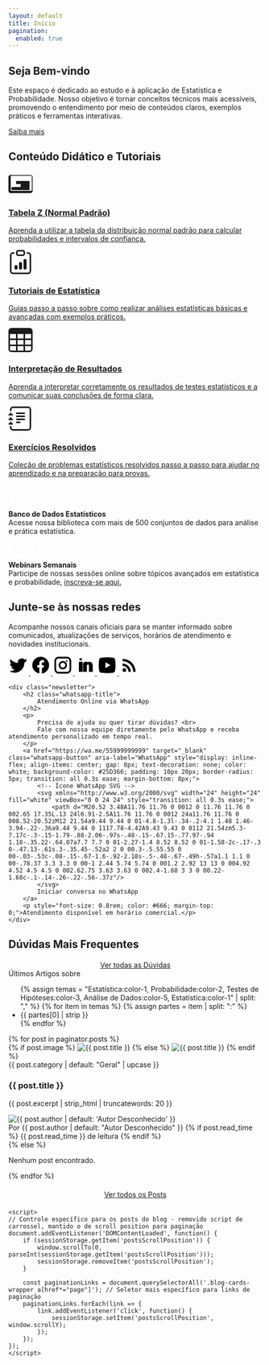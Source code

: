 ```yaml
---
layout: default
title: Início
pagination:
  enabled: true
---
```


<section class="hero">
    <h1>Seja Bem-vindo</h1>
    <p>Este espaço é dedicado ao estudo e à aplicação de Estatística e Probabilidade. Nosso objetivo é tornar conceitos técnicos mais acessíveis, promovendo o entendimento por meio de conteúdos claros, exemplos práticos e ferramentas interativas.</p>
    <a href="{{ 
'/servicos/'
 | relative_url }}" class="cta-button">Saiba mais</a>
</section>

<div class="container">
    <h2 class="section-title">Conteúdo Didático e Tutoriais</h2>
    <div class="features">
        <a href="{{ '/tabela-z/' | relative_url }}" class="feature-card feature-card-link">
            <div class="feature-icon">
                <svg xmlns="http://www.w3.org/2000/svg" width="48" height="48" fill="currentColor" viewBox="0 0 16 16">
                    <path d="M0 12.5A1.5 1.5 0 0 0 1.5 14h13a1.5 1.5 0 0 0 1.5-1.5v-9A1.5 1.5 0 0 0 14.5 2h-13A1.5 1.5 0 0 0 0 3.5v9zM1.5 3a.5.5 0 0 1 .5-.5h13a.5.5 0 0 1 .5.5v9a.5.5 0 0 1-.5.5h-13a.5.5 0 0 1-.5-.5v-9z"/>
                    <path d="M8 8.5a.5.5 0 0 1 .5-.5h5a.5.5 0 0 1 .5.5v1a.5.5 0 0 1-.5.5h-5a.5.5 0 0 1-.5-.5v-1zm-3-2a.5.5 0 0 1 .5-.5h8a.5.5 0 0 1 .5.5v1a.5.5 0 0 1-.5.5h-8a.5.5 0 0 1-.5-.5v-1zm-3 4a.5.5 0 0 1 .5-.5h11a.5.5 0 0 1 .5.5v1a.5.5 0 0 1-.5.5h-11a.5.5 0 0 1-.5-.5v-1z"/>
                </svg>
            </div>
            <h3>Tabela Z (Normal Padrão)</h3>
            <p>Aprenda a utilizar a tabela da distribuição normal padrão para calcular probabilidades e intervalos de confiança.</p>
        </a>
        <a href="#" class="feature-card feature-card-link">
            <div class="feature-icon">
                <svg xmlns="http://www.w3.org/2000/svg" width="48" height="48" fill="currentColor" viewBox="0 0 16 16">
                    <path d="M4 11a1 1 0 1 1 2 0v1a1 1 0 1 1-2 0v-1zm6-4a1 1 0 1 1 2 0v5a1 1 0 1 1-2 0V7zM7 9a1 1 0 0 1 2 0v3a1 1 0 1 1-2 0V9z"/>
                    <path d="M4 1.5H3a2 2 0 0 0-2 2V14a2 2 0 0 0 2 2h10a2 2 0 0 0 2-2V3.5a2 2 0 0 0-2-2h-1v1h1a1 1 0 0 1 1 1V14a1 1 0 0 1-1 1H3a1 1 0 0 1-1-1V3.5a1 1 0 0 1 1-1h1v-1z"/>
                    <path d="M9.5 1a.5.5 0 0 1 .5.5v1a.5.5 0 0 1-.5.5h-3a.5.5 0 0 1-.5-.5v-1a.5.5 0 0 1 .5-.5h3zm-3-1A1.5 1.5 0 0 0 5 1.5v1A1.5 1.5 0 0 0 6.5 4h3A1.5 1.5 0 0 0 11 2.5v-1A1.5 1.5 0 0 0 9.5 0h-3z"/>
                </svg>
            </div>
            <h3>Tutoriais de Estatística</h3>
            <p>Guias passo a passo sobre como realizar análises estatísticas básicas e avançadas com exemplos práticos.</p>
        </a>
        <a href="#" class="feature-card feature-card-link">
            <div class="feature-icon">
                <svg xmlns="http://www.w3.org/2000/svg" width="48" height="48" fill="currentColor" viewBox="0 0 16 16">
                    <path d="M0 2a2 2 0 0 1 2-2h12a2 2 0 0 1 2 2v12a2 2 0 0 1-2 2H2a2 2 0 0 1-2-2V2zm15 2h-4v3h4V4zm0 4h-4v3h4V8zm0 4h-4v3h3a1 1 0 0 0 1-1v-2zm-5 3v-3H6v3h4zm-5 0v-3H1v2a1 1 0 0 0 1 1h3zm-4-4h4V8H1v3zm0-4h4V4H1v3zm5-3v3h4V4H6zm4 4H6v3h4V8z"/>
                </svg>
            </div>
            <h3>Interpretação de Resultados</h3>
            <p>Aprenda a interpretar corretamente os resultados de testes estatísticos e a comunicar suas conclusões de forma clara.</p>
        </a>
        <a href="#" class="feature-card feature-card-link">
            <div class="feature-icon">
                <svg xmlns="http://www.w3.org/2000/svg" width="48" height="48" fill="currentColor" viewBox="0 0 16 16">
                    <path d="M5 10.5a.5.5 0 0 1 .5-.5h2a.5.5 0 0 1 0 1h-2a.5.5 0 0 1-.5-.5zm0-2a.5.5 0 0 1 .5-.5h5a.5.5 0 0 1 0 1h-5a.5.5 0 0 1-.5-.5zm0-2a.5.5 0 0 1 .5-.5h5a.5.5 0 0 1 0 1h-5a.5.5 0 0 1-.5-.5zm0-2a.5.5 0 0 1 .5-.5h5a.5.5 0 0 1 0 1h-5a.5.5 0 0 1-.5-.5z"/>
                    <path d="M3 0h10a2 2 0 0 1 2 2v12a2 2 0 0 1-2 2H3a2 2 0 0 1-2-2v-1h1v1a1 1 0 0 0 1 1h10a1 1 0 0 0 1-1V2a1 1 0 0 0-1-1H3a1 1 0 0 0-1 1v1H1V2a2 2 0 0 1 2-2z"/>
                    <path d="M1 5v-.5a.5.5 0 0 1 1 0V5h.5a.5.5 0 0 1 0 1h-2a.5.5 0 0 1 0-1H1zm0 3v-.5a.5.5 0 0 1 1 0V8h.5a.5.5 0 0 1 0 1h-2a.5.5 0 0 1 0-1H1zm0 3v-.5a.5.5 0 0 1 1 0v.5h.5a.5.5 0 0 1 0 1h-2a.5.5 0 0 1 0-1H1z"/>
                </svg>
            </div>
            <h3>Exercícios Resolvidos</h3>
            <p>Coleção de problemas estatísticos resolvidos passo a passo para ajudar no aprendizado e na preparação para provas.</p>
        </a>
    </div>
</div>

<!-- Conteúdo estatístico para a barra promocional -->
<section class="promo-bar">
    <div class="promo-item">
        <span class="promo-icon">
            <svg xmlns="http://www.w3.org/2000/svg" width="50" height="50" viewBox="0 0 24 24" fill="none" stroke="white" stroke-width="2" stroke-linecap="round" stroke-linejoin="round">
                <path d="M21 12c0 1.66-4 3-9 3s-9-1.34-9-3"></path>
                <path d="M3 5v14c0 1.66 4 3 9 3s9-1.34 9-3V5"></path>
                <path d="M3 5c0 1.66 4 3 9 3s9-1.34 9-3"></path>
                <path d="M3 12c0 1.66 4 3 9 3s9-1.34 9-3"></path>
            </svg>
        </span>
        <div>
            <strong>Banco de Dados Estatísticos</strong><br>
            Acesse nossa biblioteca com mais de 500 conjuntos de dados para análise e prática estatística.
        </div>
    </div>
    <div class="promo-item">
        <span class="promo-icon">
            <svg xmlns="http://www.w3.org/2000/svg" width="50" height="50" viewBox="0 0 24 24" fill="none" stroke="white" stroke-width="2" stroke-linecap="round" stroke-linejoin="round">
                <path d="M18 8h1a4 4 0 0 1 0 8h-1"></path>
                <path d="M2 8h16v9a4 4 0 0 1-4 4H6a4 4 0 0 1-4-4V8z"></path>
                <line x1="6" y1="1" x2="6" y2="4"></line>
                <line x1="10" y1="1" x2="10" y2="4"></line>
                <line x1="14" y1="1" x2="14" y2="4"></line>
            </svg>
        </span>
        <div>
            <strong>Webinars Semanais</strong><br>
            Participe de nossas sessões online sobre tópicos avançados em estatística e probabilidade, <a href="/eventos/webinars/" target="_blank">inscreva-se aqui.</a>
        </div>
    </div>
</section>

<section class="community-newsletter">
    <div class="community">
        <h2>Junte-se às nossas redes</h2>
        <p>Acompanhe nossos canais oficiais para se manter informado sobre comunicados, atualizações de serviços, horários de atendimento e novidades institucionais.</p>
        <div class="social-icons">
            <a href="#" aria-label="Twitter">
                <svg width="40" height="40" viewBox="0 0 24 24" fill="black" xmlns="http://www.w3.org/2000/svg">
                    <path d="M22.46 6c-.77.35-1.6.59-2.46.69a4.3 4.3 0 001.88-2.37 8.6 8.6 0 01-2.72 1.04A4.28 4.28 0 0015.5 4c-2.36 0-4.28 1.91-4.28 4.27 0 .33.04.65.1.96-3.55-.18-6.7-1.88-8.8-4.46a4.27 4.27 0 00-.58 2.15c0 1.48.76 2.79 1.91 3.56a4.3 4.3 0 01-1.94-.54v.05c0 2.07 1.47 3.8 3.42 4.2a4.3 4.3 0 01-1.93.07c.55 1.72 2.14 2.97 4.02 3a8.6 8.6 0 01-6.32 1.77A12.1 12.1 0 007.29 21c7.55 0 11.68-6.26 11.68-11.68 0-.18-.01-.35-.02-.53A8.3 8.3 0 0022.46 6z"/>
                </svg>
            </a>
            <a href="#" aria-label="Facebook">
                <svg width="40" height="40" viewBox="0 0 24 24" fill="black" xmlns="http://www.w3.org/2000/svg">
                    <path d="M22 12a10 10 0 10-11.6 9.88v-7H8v-3h2.4V9.5a3.4 3.4 0 013.6-3.6h2v3h-2c-.28 0-.6.14-.6.6V12H16l-.5 3h-2v7A10 10 0 0022 12z"/>
                </svg>
            </a>
            <a href="https://www.instagram.com/2ri.petrolina/" aria-label="Instagram" target="_blank">
                <svg width="40" height="40" viewBox="0 0 24 24" fill="black" xmlns="http://www.w3.org/2000/svg">
                    <path d="M7 2C4.24 2 2 4.24 2 7v10c0 2.76 2.24 5 5 5h10c2.76 0 5-2.24 5-5V7c0-2.76-2.24-5-5-5H7zm10 2c1.66 0 3 1.34 3 3v10c0 1.66-1.34 3-3 3H7c-1.66 0-3-1.34-3-3V7c0-1.66 1.34-3 3-3h10zM12 7a5 5 0 100 10 5 5 0 000-10zm0 2a3 3 0 110 6 3 3 0 010-6zm4.5-3a1 1 0 100 2 1 1 0 000-2z"/>
                </svg>
            </a>
            <a href="#" aria-label="LinkedIn">
                <svg width="40" height="40" viewBox="0 0 24 24" fill="black" xmlns="http://www.w3.org/2000/svg">
                    <path d="M6.94 6.5a1.5 1.5 0 110-3 1.5 1.5 0 010 3zM4.75 8h4.5v12h-4.5V8zM13 8c-1.93 0-3.25 1.25-3.25 2.93V20h4.5v-7.5c0-.75.56-1.3 1.25-1.3.66 0 1.25.55 1.25 1.3V20h4.5v-7.83C21.25 9.77 19.62 8 17.5 8c-1.16 0-2.06.42-2.5 1.02V8H13z"/>
                </svg>
            </a>
            <a href="#" aria-label="YouTube">
                <svg width="40" height="40" viewBox="0 0 24 24" fill="black" xmlns="http://www.w3.org/2000/svg">
                    <path d="M19.615 3.184C20.403 3.401 21.059 4.056 21.276 4.844C21.698 6.417 22 8.523 22 12C22 15.477 21.698 17.583 21.276 19.156C21.059 19.944 20.403 20.599 19.615 20.816C18.042 21.238 12 21.5 12 21.5C12 21.5 5.958 21.238 4.385 20.816C3.597 20.599 2.941 19.944 2.724 19.156C2.302 17.583 2 15.477 2 12C2 8.523 2.302 6.417 2.724 4.844C2.941 4.056 3.597 3.401 4.385 3.184C5.958 2.762 12 2.5 12 2.5C12 2.5 18.042 2.762 19.615 3.184ZM10 8.5V15.5L16 12L10 8.5Z" />
                </svg>
            </a>
            <a href="/feed.xml" aria-label="RSS Feed" target="_blank">
                <svg width="40" height="40" viewBox="0 0 24 24" fill="black" xmlns="http://www.w3.org/2000/svg">
                    <path d="M6.18 15.64a2.18 2.18 0 0 1 0 4.36 2.18 2.18 0 0 1 0-4.36zM4 4.44A15.56 15.56 0 0 1 19.56 20h-2.83A12.73 12.73 0 0 0 4 7.27V4.44zm0 5.66a9.9 9.9 0 0 1 9.9 9.9h-2.83A7.07 7.07 0 0 0 4 12.93V10.1z"/>
                </svg>
            </a>                    
        </div>
    </div>

    <div class="newsletter">
        <h2 class="whatsapp-title">
            Atendimento Online via WhatsApp
        </h2>                               
        <p>
            Precisa de ajuda ou quer tirar dúvidas? <br>
            Fale com nossa equipe diretamente pelo WhatsApp e receba atendimento personalizado em tempo real.
        </p>
        <a href="https://wa.me/55999999999" target="_blank" class="whatsapp-button" aria-label="WhatsApp" style="display: inline-flex; align-items: center; gap: 8px; text-decoration: none; color: white; background-color: #25D366; padding: 10px 20px; border-radius: 5px; transition: all 0.3s ease; margin-bottom: 8px;">
            <!-- Ícone WhatsApp SVG -->
            <svg xmlns="http://www.w3.org/2000/svg" width="24" height="24" fill="white" viewBox="0 0 24 24" style="transition: all 0.3s ease;">
                <path d="M20.52 3.48A11.76 11.76 0 0012 0 11.76 11.76 0 002.65 17.35L.13 24l6.91-2.5A11.76 11.76 0 0012 24a11.76 11.76 0 008.52-20.52zM12 21.54a9.44 9.44 0 01-4.8-1.3l-.34-.2-4.1 1.48 1.46-3.94-.22-.36a9.44 9.44 0 1117.78-4.42A9.43 9.43 0 0112 21.54zm5.3-7.17c-.3-.15-1.79-.88-2.06-.97s-.48-.15-.67.15-.77.97-.94 1.18-.35.22-.64.07a7.7 7.7 0 01-2.27-1.4 8.52 8.52 0 01-1.58-2c-.17-.3 0-.47.13-.61s.3-.35.45-.52a2 2 0 00.3-.5.55.55 0 00-.03-.53c-.08-.15-.67-1.6-.92-2.18s-.5-.48-.67-.49h-.57a1.1 1.1 0 00-.78.37 3.3 3.3 0 00-1 2.44 5.74 5.74 0 001.2 2.92 13 13 0 004.92 4.52 4.5 4.5 0 002.62.75 3.63 3.63 0 002.4-1.68 3 3 0 00.22-1.68c-.1-.14-.26-.22-.56-.37z"/>
            </svg>
            Iniciar conversa no WhatsApp
        </a>
        <p style="font-size: 0.8rem; color: #666; margin-top: 0;">Atendimento disponível em horário comercial.</p>
    </div>
</section>        

<!-- Conteúdo dinâmico: Dúvidas -->
<section class="testimonials">
    <h2>Dúvidas Mais Frequentes</h2>
    <div class="carousel-wrapper">
        <!-- Botões removidos -->
        <div class="testimonial-list" id="testimonial-list">
            <!-- Dúvidas inseridas via JavaScript -->
        </div>
    </div>
    <div style="text-align: center; margin-top: 20px;">
        <a href="{{ '/faq/' | relative_url }}" class="cta-button">Ver todas as Dúvidas</a>
    </div>
</section>

<!-- Seção dinâmica dos últimos artigos do blog com PAGINAÇÃO -->
<section class="blog-latest-cards">
  <div class="scrolling-words-container">
    <span>Últimos Artigos sobre</span>
    <div class="scrolling-words-box">
      <ul>
        {% assign temas = 
          "Estatística:color-1,
           Probabilidade:color-2,
           Testes de Hipóteses:color-3,
           Análise de Dados:color-5,
           Estatística:color-1" | split: "," 
        %}
        {% for item in temas %}
          {% assign partes = item | split: ":" %}
          <li class="{{ partes[1] | strip }}">{{ partes[0] | strip }}</li>
        {% endfor %}
      </ul>
    </div>
  </div>
</section>
    <div class="blog-cards-wrapper" id="posts-container">
        <!-- Botões de paginação mantidos, mas os de carrossel de posts foram removidos -->
        <div class="blog-cards">
            {% for post in paginator.posts %}
            <article class="blog-card">
                <a href="{{ post.url | relative_url }}" style="text-decoration: none; color: inherit;">
                    {% if post.image %}
                    <img src="{{ post.image }}" alt="{{ post.title }}" class="blog-card-img">
                    {% else %}
                    <img src="https://via.placeholder.com/370x200.png?text=Sem+Imagem" alt="{{ post.title }}" class="blog-card-img">
                    {% endif %}
                    <div class="blog-card-content">
                        <span class="blog-card-category">{{ post.category | default: "Geral" | upcase }}</span>
                        <h3 class="blog-card-title">{{ post.title }}</h3>
                        <p class="blog-card-desc">{{ post.excerpt | strip_html | truncatewords: 20 }}</p>
                        <div class="blog-card-author">
                            <img src="https://cdn4.iconfinder.com/data/icons/symbols-vol-1-1/40/user-person-single-id-account-player-male-female-512.png" alt="{{ post.author | default: 'Autor Desconhecido' }}" class="blog-card-author-img">
                            <div>
                                <span class="blog-card-author-name">Por {{ post.author | default: "Autor Desconhecido" }}</span>
                                {% if post.read_time %}
                                <span class="blog-card-meta">{{ post.read_time }} de leitura</span>
                                {% endif %}
                            </div>
                        </div>
                    </div>
                </a>
            </article>
            {% else %}
              <p>Nenhum post encontrado.</p>
            {% endfor %}
        </div>
    </div>
    <div style="text-align: center; margin-top: 20px; margin-bottom: 20px;">
        <a href="{{ '/blog/all/' | relative_url }}" class="cta-button">Ver todos os Posts</a> <!-- Link atualizado -->
    </div>

    <script>
    // Controle específico para os posts do blog - removido script de carrossel, mantido o de scroll position para paginação
    document.addEventListener('DOMContentLoaded', function() {
        if (sessionStorage.getItem('postsScrollPosition')) {
            window.scrollTo(0, parseInt(sessionStorage.getItem('postsScrollPosition')));
            sessionStorage.removeItem('postsScrollPosition');
        }

        const paginationLinks = document.querySelectorAll('.blog-cards-wrapper a[href*="page"]'); // Seletor mais específico para links de paginação
        paginationLinks.forEach(link => {
            link.addEventListener('click', function() {
                sessionStorage.setItem('postsScrollPosition', window.scrollY);
            });
        });
    });
    </script>
</section>

<!-- Seção removida: Links Úteis com Logos de Instituições -->





